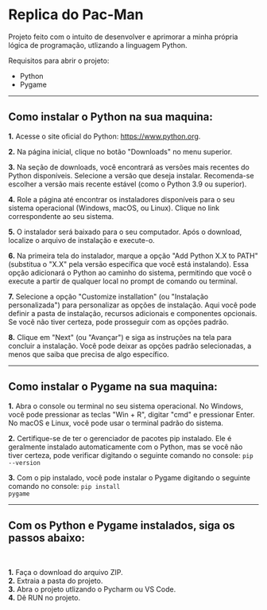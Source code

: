 # Replica do Pac-Man

Projeto feito com o intuito de desenvolver e aprimorar a minha própria lógica de programação, utlizando a linguagem Python.

Requisitos para abrir o projeto:
- Python
- Pygame

<hr>
<h2>Como instalar o Python na sua maquina:</h2>

<strong>1.</strong> Acesse o site oficial do Python: https://www.python.org.

<strong>2.</strong> Na página inicial, clique no botão "Downloads" no menu superior.

<strong>3.</strong> Na seção de downloads, você encontrará as versões mais recentes do Python disponíveis. Selecione a versão que deseja instalar. Recomenda-se escolher a versão mais recente estável (como o Python 3.9 ou superior).

<strong>4.</strong> Role a página até encontrar os instaladores disponíveis para o seu sistema operacional (Windows, macOS, ou Linux). Clique no link correspondente ao seu sistema.

<strong>5.</strong> O instalador será baixado para o seu computador. Após o download, localize o arquivo de instalação e execute-o.

<strong>6.</strong> Na primeira tela do instalador, marque a opção "Add Python X.X to PATH" (substitua o "X.X" pela versão específica que você está instalando). Essa opção adicionará o Python ao caminho do sistema, permitindo que você o execute a partir de qualquer local no prompt de comando ou terminal.

<strong>7.</strong> Selecione a opção "Customize installation" (ou "Instalação personalizada") para personalizar as opções de instalação. Aqui você pode definir a pasta de instalação, recursos adicionais e componentes opcionais. Se você não tiver certeza, pode prosseguir com as opções padrão.

<strong>8.</strong> Clique em "Next" (ou "Avançar") e siga as instruções na tela para concluir a instalação. Você pode deixar as opções padrão selecionadas, a menos que saiba que precisa de algo específico.

<hr>
<h2>Como instalar o Pygame na sua maquina:</h2>

<strong>1.</strong> Abra o console ou terminal no seu sistema operacional. No Windows, você pode pressionar as teclas "Win + R", digitar "cmd" e pressionar Enter. No macOS e Linux, você pode usar o terminal padrão do sistema.

<strong>2.</strong> Certifique-se de ter o gerenciador de pacotes pip instalado. Ele é geralmente instalado automaticamente com o Python, mas se você não tiver certeza, pode verificar digitando o seguinte comando no console: <code>pip --version</code>

<strong>3.</strong> Com o pip instalado, você pode instalar o Pygame digitando o seguinte comando no console: <code>pip install pygame</code>

<hr>
<h2>Com os Python e Pygame instalados, siga os passos abaixo:</h2><br>

<strong>1.</strong> Faça o download do arquivo ZIP.<br>
<strong>2.</strong> Extraia a pasta do projeto.<br>
<strong>3.</strong> Abra o projeto utlizando o Pycharm ou VS Code.<br>
<strong>4.</strong> Dê RUN no projeto.<br>
